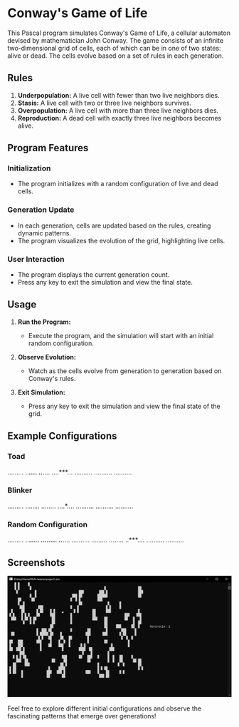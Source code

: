 # Conway's Game of Life

This Pascal program simulates Conway's Game of Life, a cellular automaton devised by mathematician John Conway. The game consists of an infinite two-dimensional grid of cells, each of which can be in one of two states: alive or dead. The cells evolve based on a set of rules in each generation.

## Rules

1. **Underpopulation:** A live cell with fewer than two live neighbors dies.
2. **Stasis:** A live cell with two or three live neighbors survives.
3. **Overpopulation:** A live cell with more than three live neighbors dies.
4. **Reproduction:** A dead cell with exactly three live neighbors becomes alive.

## Program Features

### Initialization

-   The program initializes with a random configuration of live and dead cells.

### Generation Update

-   In each generation, cells are updated based on the rules, creating dynamic patterns.
-   The program visualizes the evolution of the grid, highlighting live cells.

### User Interaction

-   The program displays the current generation count.
-   Press any key to exit the simulation and view the final state.

## Usage

1. **Run the Program:**

    - Execute the program, and the simulation will start with an initial random configuration.

2. **Observe Evolution:**

    - Watch as the cells evolve from generation to generation based on Conway's rules.

3. **Exit Simulation:**
    - Press any key to exit the simulation and view the final state of the grid.

## Example Configurations

### Toad

.........
..**_....
.._**....
....\*\*\*...
..........
..........
..........

### Blinker

.........
...._....
...._....
....\*....
..........
..........
..........

### Random Configuration

.........
..**.....
.._......
.._**....
..........
...._.....
.._......
..\*\*\*....
..........
..........

## Screenshots

![Game play](screenshot.png)

Feel free to explore different initial configurations and observe the fascinating patterns that emerge over generations!
